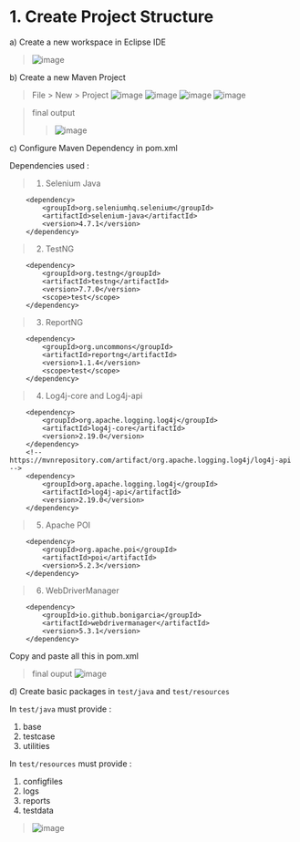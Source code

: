 # 1. Create Project Structure

a) Create a new workspace in Eclipse IDE
> ![image](https://user-images.githubusercontent.com/120084864/207497789-0375e36d-43b6-46d2-93f1-3cc3b669a571.png)

b) Create a new Maven Project
> File > New > Project
> ![image](https://user-images.githubusercontent.com/120084864/207498000-4d76c6a2-82c9-4aac-8c1d-49c828e2f249.png)
> ![image](https://user-images.githubusercontent.com/120084864/207498500-ec46404a-30f1-44e3-9d54-e5c6325f83f7.png)
> ![image](https://user-images.githubusercontent.com/120084864/207498944-eabc7e96-9931-4bb2-993d-70409ace2360.png)
> ![image](https://user-images.githubusercontent.com/120084864/207499148-730a5934-15f1-4fec-a89f-e0d36e3ff409.png)

> final output
>> ![image](https://user-images.githubusercontent.com/120084864/207501150-44f8addb-345c-4dfe-8c4b-95b0e5bc049f.png)

c) Configure Maven Dependency in pom.xml

Dependencies used :
> 1. Selenium Java 

<!-- https://mvnrepository.com/artifact/org.seleniumhq.selenium/selenium-java -->
		<dependency>
			<groupId>org.seleniumhq.selenium</groupId>
			<artifactId>selenium-java</artifactId>
			<version>4.7.1</version>
		</dependency>

> 2. TestNG

<!-- https://mvnrepository.com/artifact/org.testng/testng -->
		<dependency>
			<groupId>org.testng</groupId>
			<artifactId>testng</artifactId>
			<version>7.7.0</version>
			<scope>test</scope>
		</dependency>

> 3. ReportNG

<!-- https://mvnrepository.com/artifact/org.uncommons/reportng -->
		<dependency>
			<groupId>org.uncommons</groupId>
			<artifactId>reportng</artifactId>
			<version>1.1.4</version>
			<scope>test</scope>
		</dependency>
    
> 4. Log4j-core and Log4j-api

<!-- https://mvnrepository.com/artifact/org.apache.logging.log4j/log4j-core -->
		<dependency>
			<groupId>org.apache.logging.log4j</groupId>
			<artifactId>log4j-core</artifactId>
			<version>2.19.0</version>
		</dependency>
		<!-- https://mvnrepository.com/artifact/org.apache.logging.log4j/log4j-api -->
		<dependency>
			<groupId>org.apache.logging.log4j</groupId>
			<artifactId>log4j-api</artifactId>
			<version>2.19.0</version>
		</dependency>
    
> 5. Apache POI

<!-- https://mvnrepository.com/artifact/org.apache.poi/poi -->
		<dependency>
			<groupId>org.apache.poi</groupId>
			<artifactId>poi</artifactId>
			<version>5.2.3</version>
		</dependency>
    
> 6. WebDriverManager

<!-- https://mvnrepository.com/artifact/io.github.bonigarcia/webdrivermanager -->
		<dependency>
			<groupId>io.github.bonigarcia</groupId>
			<artifactId>webdrivermanager</artifactId>
			<version>5.3.1</version>
		</dependency>
    
Copy and paste all this in pom.xml

> final ouput
![image](https://user-images.githubusercontent.com/120084864/207502950-134c282b-45fb-41e0-9489-bd1f26e10e6c.png)

d) Create basic packages in `test/java` and `test/resources`

In `test/java` must provide :

1. base
2. testcase
3. utilities

In `test/resources` must provide :

1. configfiles
2. logs
3. reports
4. testdata

>![image](https://user-images.githubusercontent.com/120084864/207503532-9caa9e35-6d60-4d95-9088-f8abcc7db36e.png)







